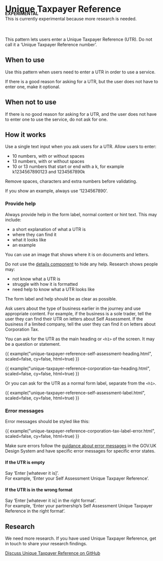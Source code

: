 # Unique Taxpayer Reference

<p style="margin-bottom:50px;margin-top:-30px">
<strong class="phase-tag">EXPERIMENTAL</strong><br>
This is currently experimental because more research is needed.</p>

This pattern lets users enter a Unique Taxpayer Reference (UTR). Do not call it a ‘Unique Taxpayer Reference number’.

## When to use

Use this pattern when users need to enter a UTR in order to use a service.

If there is a good reason for asking for a UTR, but the user does not have to enter one, make it optional.

## When not to use

If there is no good reason for asking for a UTR, and the user does not have to enter one to use the service, do not ask for one.

## How it works

Use a single text input when you ask users for a UTR. Allow users to enter:

- 10 numbers, with or without spaces
- 13 numbers, with or without spaces
- 10 or 13 numbers that start or end with a k, for example k1234567890123 and 1234567890k

Remove spaces, characters and extra numbers before validating.

If you show an example, always use ‘1234567890’.

### Provide help

Always provide help in the form label, normal content or hint text. This may include:

- a short explanation of what a UTR is
- where they can find it
- what it looks like
- an example

You can use an image that shows where it is on documents and letters.

Do not use the [details component](https://design-system.service.gov.uk/components/details/) to hide any help. Research shows people may:

- not know what a UTR is
- struggle with how it is formatted
- need help to know what a UTR looks like

The form label and help should be as clear as possible.

Ask users about the type of business earlier in the journey and use appropriate content. For example, if the business is a sole trader, tell the user they can find their UTR on letters about Self Assessment. If the business if a limited company, tell the user they can find it on letters about Corporation Tax.

You can ask for the UTR as the main heading or `<h1>` of the screen. It may be a question or statement.

{{ example("unique-taxpayer-reference-self-assessment-heading.html", scaled=false, cy=false, html=true) }}

{{ example("unique-taxpayer-reference-corporation-tax-heading.html", scaled=false, cy=false, html=true) }}

Or you can ask for the UTR as a normal form label, separate from the `<h1>`.

{{ example("unique-taxpayer-reference-self-assessment-label.html", scaled=false, cy=false, html=true) }}

### Error messages

Error messages should be styled like this:

{{ example("unique-taxpayer-reference-corporation-tax-label-error.html", scaled=false, cy=false, html=true) }}

Make sure errors follow the <a href="https://design-system.service.gov.uk/components/error-message/">guidance about error messages</a> in the GOV.UK Design System and have specific error messages for specific error states.

#### If the UTR is empty

Say ‘Enter [whatever it is]’.<br>
For example, ‘Enter your Self Assessment Unique Taxpayer Reference’.

#### If the UTR is in the wrong format

Say ‘Enter [whatever it is] in the right format’.<br>
For example, ‘Enter your partnership’s Self Assessment Unique Taxpayer Reference in the right format’.

## Research

We need more research. If you have used Unique Taxpayer Reference, get in touch to share your research findings.

[Discuss Unique Taxpayer Reference on GitHub](https://github.com/hmrc/design-patterns/issues/126)

